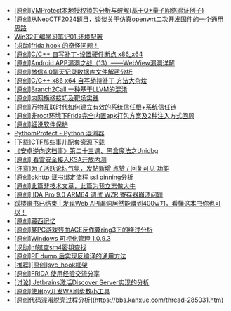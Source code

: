 + [[原创]VMProtect本地授权锁的分析与破解(基于Q*量子网络验证例子)](https://bbs.kanxue.com/thread-285076.htm)
+ [[原创]从NepCTF2024题目，谈谈关于仿真openwrt二次开发固件的一个通用思路](https://bbs.kanxue.com/thread-284126.htm)
+ [Win32汇编学习笔记01.环境配置](https://bbs.kanxue.com/thread-285079.htm)
+ [[求助]frida hook 的奇怪问题！](https://bbs.kanxue.com/thread-284754.htm)
+ [[原创]C/C++ 自写补丁-设置硬件断点 x86_x64](https://bbs.kanxue.com/thread-283839.htm)
+ [[原创]Android APP漏洞之战（13）——WebView漏洞详解](https://bbs.kanxue.com/thread-273867.htm)
+ [[原创]微信4.0聊天记录数据库文件解密分析](https://bbs.kanxue.com/thread-284417.htm)
+ [[原创]C/C++ x86 x64 自写劫持补丁 方法大杂烩](https://bbs.kanxue.com/thread-282745.htm)
+ [[原创]Branch2Call 一种基于LLVM的混淆](https://bbs.kanxue.com/thread-284965.htm)
+ [[原创]内网横移技巧及靶场实践](https://bbs.kanxue.com/thread-268289.htm)
+ [[原创]万物互联时代如何建立有效的系统信任根+系统信任链](https://bbs.kanxue.com/thread-284792.htm)
+ [[原创]非root环境下Frida完全内置apk打包方案及2种注入方式回顾](https://bbs.kanxue.com/thread-284482.htm)
+ [[原创]细说软件保护](https://bbs.kanxue.com/thread-284629.htm)
+ [PythomProtect - Python 混淆器](https://bbs.kanxue.com/thread-285032.htm)
+ [[下载]CTF那些事儿配套资源下载](https://bbs.kanxue.com/thread-283930.htm)
+ [《安卓逆向这档事》第二十三课、黑盒魔法之Unidbg](https://bbs.kanxue.com/thread-285073.htm)
+ [[原创] 看雪安全接入KSA开放内测](https://bbs.kanxue.com/thread-251837.htm)
+ [[注意]为了活跃论坛气氛，发帖新增 点赞 / 回复可见 功能](https://bbs.kanxue.com/thread-283857.htm)
+ [[原创]okhttp 证书绑定流程 ssl pinning分析](https://bbs.kanxue.com/thread-285064.htm)
+ [[原创]此篇非技术文章，此篇为我立志做大牛](https://bbs.kanxue.com/thread-284823.htm)
+ [[原创] IDA Pro 9.0 ARM64 调试 WZR 寄存器崩溃问题](https://bbs.kanxue.com/thread-284993.htm)
+ [踩楼赠书已结束 | 发现Web API漏洞居然能赚到400w刀，看懂这本书你也可以！](https://bbs.kanxue.com/thread-284615.htm)
+ [[原创]藏西记忆](https://bbs.kanxue.com/thread-266970.htm)
+ [[原创]某PC游戏残血ACE反作弊ring3下的绕过分析](https://bbs.kanxue.com/thread-284667.htm)
+ [[原创]Windows 可视化管理 1.0.9.3](https://bbs.kanxue.com/thread-284075.htm)
+ [[求助]nf航空sm4密钥查找](https://bbs.kanxue.com/thread-284167.htm)
+ [[原创]PE dump 后实现反编译的通用方法](https://bbs.kanxue.com/thread-284958.htm)
+ [[推荐][原创]svc_hook框架](https://bbs.kanxue.com/thread-284713.htm)
+ [[原创]FRIDA 使用经验交流分享](https://bbs.kanxue.com/thread-265160.htm)
+ [[讨论] Jetbrains激活Discover Server实现的分析](https://bbs.kanxue.com/thread-283941.htm)
+ [[原创]使用py开发WX刷步数小工具](https://bbs.kanxue.com/thread-284858.htm)
+ [[原创](软件名veresiye)代码混淆脱壳过程分析](https://bbs.kanxue.com/thread-285031.htm)
